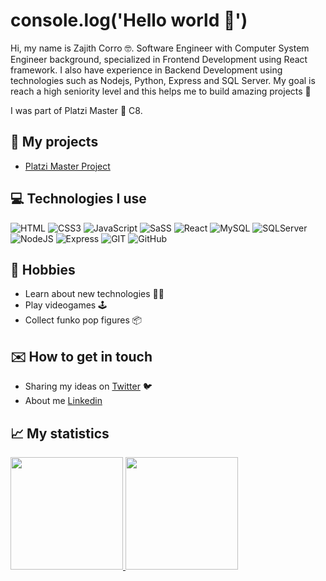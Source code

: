 # console.log('Hello world 👋')

Hi, my name is Zajith Corro 🤓. Software Engineer with Computer System Engineer background, specialized in Frontend Development using React framework. I also have experience in Backend Development using technologies such as Nodejs, Python, Express and SQL Server. My goal is reach a high seniority level and this helps me to build amazing projects 🚀

I was part of Platzi Master 💚 C8.

## 🚀 My projects

- [Platzi Master Project](https://github.com/Platzi-Master-C8/gethired-jobplacement-enterprise-Frontend)

## 💻 Technologies I use

  ![HTML](https://img.shields.io/badge/HTML5-E34F26?style=for-the-badge&logo=html5&logoColor=white) ![CSS3](https://img.shields.io/badge/CSS3-1572B6?style=for-the-badge&logo=css3&logoColor=white) ![JavaScript](https://img.shields.io/badge/JavaScript-323330?style=for-the-badge&logo=javascript&logoColor=F7DF1E)  ![SaSS](https://img.shields.io/badge/Sass-CC6699?style=for-the-badge&logo=sass&logoColor=white) ![React](https://img.shields.io/badge/React-20232A?style=for-the-badge&logo=react&logoColor=61DAFB) ![MySQL](https://img.shields.io/badge/MySQL-00000F?style=for-the-badge&logo=mysql&logoColor=white) ![SQLServer](https://img.shields.io/badge/Microsoft%20SQL%20Server-CC2927?style=for-the-badge&logo=microsoft%20sql%20server&logoColor=white) ![NodeJS](https://img.shields.io/badge/Node.js-339933?style=for-the-badge&logo=nodedotjs&logoColor=white) ![Express](https://img.shields.io/badge/Express.js-000000?style=for-the-badge&logo=express&logoColor=white) ![GIT](https://img.shields.io/badge/Git-F05032?style=for-the-badge&logo=git&logoColor=white) ![GitHub](https://img.shields.io/badge/GitHub-100000?style=for-the-badge&logo=github&logoColor=white)

## 🎯 Hobbies 

- Learn about new technologies 👨‍💻 
- Play videogames 🕹️
- Collect funko pop figures 📦

## ✉️ How to get in touch 

- Sharing my ideas on [Twitter](https://twitter.com/ZaJithCv) 🐦
- About me [Linkedin](https://www.instagram.com/ZajithCv) 

## 📈 My statistics
<a href="https://github.com/zajithcorro">
  <img height="180em" src="https://github-readme-stats.vercel.app/api?username=zajithcorro&theme=material-palenight&show_icons=true" />
  <img height="180em" src="https://github-readme-stats.vercel.app/api/top-langs/?username=zajithcorro&theme=material-palenight&layout=compact" />
</a>
